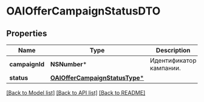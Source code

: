 # OAIOfferCampaignStatusDTO

## Properties
Name | Type | Description | Notes
------------ | ------------- | ------------- | -------------
**campaignId** | **NSNumber*** | Идентификатор кампании.  | 
**status** | [**OAIOfferCampaignStatusType***](OAIOfferCampaignStatusType.md) |  | 

[[Back to Model list]](../README.md#documentation-for-models) [[Back to API list]](../README.md#documentation-for-api-endpoints) [[Back to README]](../README.md)


